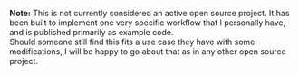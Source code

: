 **Note:** This is not currently considered an active open source project. It has been built to implement one very specific workflow that I personally have, and is published primarily as example code.<br />
Should someone still find this fits a use case they have with some modifications, I will be happy to go about that as in any other open source project.

